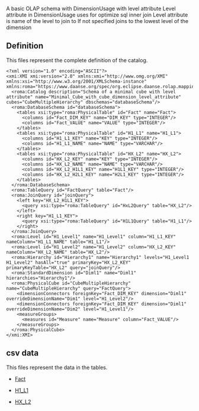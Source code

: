 A basic OLAP schema with DimensionUsage with level attribute
Level attribute in DimensionUsage uses for optimize sql inner join
Level attribute is name of the level to join to
If not specified joins to the lowest level of the dimension



## Definition

This files represent the complete definition of the catalog.

```xmi
<?xml version="1.0" encoding="ASCII"?>
<xmi:XMI xmi:version="2.0" xmlns:xmi="http://www.omg.org/XMI" xmlns:xsi="http://www.w3.org/2001/XMLSchema-instance" xmlns:roma="https://www.daanse.org/spec/org.eclipse.daanse.rolap.mapping">
  <roma:Catalog description="Schema of a minimal cube with level attribute" name="Minimal_Cube_with_cube_dimension_level_attribute" cubes="CubeMultipleHierarchy" dbschemas="databaseSchema"/>
  <roma:DatabaseSchema id="databaseSchema">
    <tables xsi:type="roma:PhysicalTable" id="Fact" name="Fact">
      <columns id="Fact_DIM_KEY" name="DIM_KEY" type="INTEGER"/>
      <columns id="Fact_VALUE" name="VALUE" type="INTEGER"/>
    </tables>
    <tables xsi:type="roma:PhysicalTable" id="H1_L1" name="H1_L1">
      <columns id="H1_L1_KEY" name="KEY" type="INTEGER"/>
      <columns id="H1_L1_NAME" name="NAME" type="VARCHAR"/>
    </tables>
    <tables xsi:type="roma:PhysicalTable" id="HX_L2" name="HX_L2">
      <columns id="HX_L2_KEY" name="KEY" type="INTEGER"/>
      <columns id="HX_L2_NAME" name="NAME" type="VARCHAR"/>
      <columns id="HX_L2_H1L1_KEY" name="H1L1_KEY" type="INTEGER"/>
      <columns id="HX_L2_H2L1_KEY" name="H2L1_KEY" type="INTEGER"/>
    </tables>
  </roma:DatabaseSchema>
  <roma:TableQuery id="FactQuery" table="Fact"/>
  <roma:JoinQuery id="joinQuery">
    <left key="HX_L2_H1L1_KEY">
      <query xsi:type="roma:TableQuery" id="HxL2Query" table="HX_L2"/>
    </left>
    <right key="H1_L1_KEY">
      <query xsi:type="roma:TableQuery" id="H1L1Query" table="H1_L1"/>
    </right>
  </roma:JoinQuery>
  <roma:Level id="H1_Level1" name="H1_Level1" column="H1_L1_KEY" nameColumn="H1_L1_NAME" table="H1_L1"/>
  <roma:Level id="H1_Level2" name="H1_Level2" column="HX_L2_KEY" nameColumn="HX_L2_NAME" table="HX_L2"/>
  <roma:Hierarchy id="Hierarchy1" name="Hierarchy1" levels="H1_Level1 H1_Level2" hasAll="true" primaryKey="HX_L2_KEY" primaryKeyTable="HX_L2" query="joinQuery"/>
  <roma:StandardDimension id="Diml1" name="Diml1" hierarchies="Hierarchy1"/>
  <roma:PhysicalCube id="CubeMultipleHierarchy" name="CubeMultipleHierarchy" query="FactQuery">
    <dimensionConnectors foreignKey="Fact_DIM_KEY" dimension="Diml1" overrideDimensionName="Dim1" level="H1_Level2"/>
    <dimensionConnectors foreignKey="Fact_DIM_KEY" dimension="Diml1" overrideDimensionName="Dim2" level="H1_Level1"/>
    <measureGroups>
      <measures id="Measure" name="Measure" column="Fact_VALUE"/>
    </measureGroups>
  </roma:PhysicalCube>
</xmi:XMI>

```
## csv data


This files represent the data in the tables.

- [Fact](./data/Fact.csv)

- [H1_L1](./data/H1_L1.csv)

- [HX_L2](./data/HX_L2.csv)

